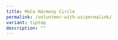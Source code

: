 ```yaml
---
title: MoCa Harmony Circle
permalink: /volunteer-with-us/permalink/
variant: tiptap
description: ""
---
```

